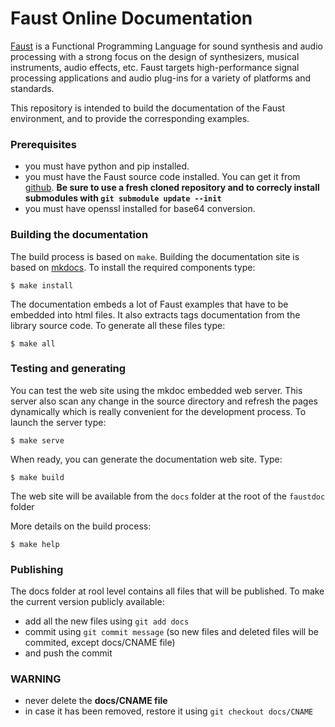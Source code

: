 
# Faust Online Documentation

[Faust](https://faust.grame.fr) is a Functional Programming Language for sound synthesis and audio processing with a strong focus on the design of synthesizers, musical instruments, audio effects, etc. Faust targets high-performance signal processing applications and audio plug-ins for a variety of platforms and standards.

This repository is intended to build the documentation of the Faust environment, and to provide the corresponding examples. 

### Prerequisites
- you must have python and pip installed.
- you must have the Faust source code installed. You can get it from [github](https://github.com/grame-cncm/faust). **Be sure to use a fresh cloned repository and to correcly install submodules with `git submodule update --init`**
- you must have openssl installed for base64 conversion.


### Building the documentation

The build process is based on `make`. Building the documentation site is based on [mkdocs](https://www.mkdocs.org/).
To install the required components type:
~~~~~~~~~~~~~~~~
$ make install
~~~~~~~~~~~~~~~~

The documentation embeds a lot of Faust examples that have to be embedded into html files. 
It also extracts tags documentation from the library source code.
To generate all these files type:
~~~~~~~~~~~~~~~~
$ make all
~~~~~~~~~~~~~~~~


### Testing and generating

You can test the web site using the mkdoc embedded web server. This server also scan any change in the source directory and refresh the pages dynamically which is really convenient for the development process. To launch the server type:
~~~~~~~~~~~~~~~~
$ make serve
~~~~~~~~~~~~~~~~

When ready, you can generate the documentation web site. Type:
~~~~~~~~~~~~~~~~
$ make build
~~~~~~~~~~~~~~~~
The web site will be available from the `docs` folder at the root of the `faustdoc` folder


More details on the build process:
~~~~~~~~~~~~~~~~
$ make help
~~~~~~~~~~~~~~~~

### Publishing 

The docs folder at rool level contains all files that will be published. To make the current version publicly available:
- add all the new files using `git add docs`
- commit using `git commit message`  (so new files and deleted files will be commited, except docs/CNAME file) 
- and push the commit


### WARNING

- never delete the **docs/CNAME file**
- in case it has been removed, restore it using `git checkout docs/CNAME`
